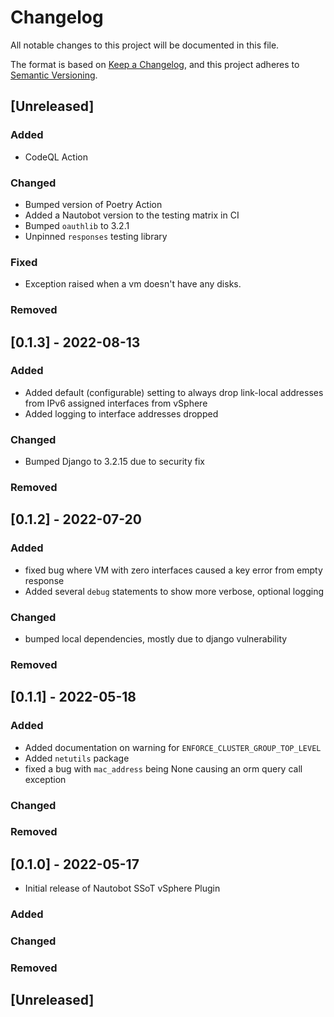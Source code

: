 # Changelog

All notable changes to this project will be documented in this file.

The format is based on [Keep a Changelog](https://keepachangelog.com/en/1.0.0/), and this project adheres to [Semantic Versioning](https://semver.org/spec/v2.0.0.html).

## [Unreleased]

### Added

- CodeQL Action

### Changed

- Bumped version of Poetry Action
- Added a Nautobot version to the testing matrix in CI
- Bumped `oauthlib` to 3.2.1
- Unpinned `responses` testing library

### Fixed

- Exception raised when a vm doesn't have any disks.

### Removed

## [0.1.3] - 2022-08-13

### Added

- Added default (configurable) setting to always drop link-local addresses from IPv6 assigned interfaces from vSphere
- Added logging to interface addresses dropped

### Changed

- Bumped Django to 3.2.15 due to security fix

### Removed

## [0.1.2] - 2022-07-20

### Added

- fixed bug where VM with zero interfaces caused a key error from empty response
- Added several `debug` statements to show more verbose, optional logging

### Changed

- bumped local dependencies, mostly due to django vulnerability

### Removed

## [0.1.1] - 2022-05-18

### Added

- Added documentation on warning for `ENFORCE_CLUSTER_GROUP_TOP_LEVEL`
- Added `netutils` package
- fixed a bug with `mac_address` being None causing an orm query call exception

### Changed

### Removed

## [0.1.0] - 2022-05-17

- Initial release of Nautobot SSoT vSphere Plugin

### Added

### Changed

### Removed

## [Unreleased]
